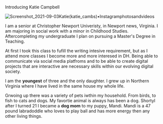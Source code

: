 Introducing Katie Campbell

![Screenshot_2021-09-03Katie(katie_cambs)•Instagramphotosandvideos](https://user-images.githubusercontent.com/89557769/132072612-cf32133e-d455-4a6b-9bd1-66b5abf7f8f7.png)

I am a senior at Christopher Newport Univeristy, in Newport news, Virginia. I am majoring in social work with a minor in Childhood Studies. Aftercompleting my undergraduate I plan on pursuing a Master's Degree in Teaching.


At first I took this class to fufill the writing intesive requirement, but as I attend more classes I become more and more interesed in DH. Being able to communicate via social media platfroms and to be able to create digital projects that are interactive are necessary skills within our evolving digital society.


I am the **youngest** of three and the only daughter. I grew up in Northern Virginia where I have lived in the same house my whole life. 

Grwoing up there was a variety of pets iwthin my household. From birds, to fish to cats and dogs. My favortie animal is always has been a dog. Shortyl after I turned 21 I became a **dog mom** to my puppy, Mandi. Mandi is a 47 pound labradoddle who loves to play ball and has more energy then any other living things. 
